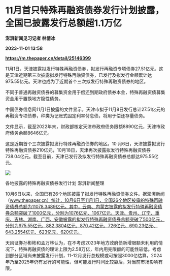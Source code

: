 # 11月首只特殊再融资债券发行计划披露，全国已披露发行总额超1.1万亿
**澎湃新闻见习记者 林倩冰**

**2023-11-01 13:58**

**https://m.thepaper.cn/detail/25146399**

11月1日，天津披露拟发行特殊再融资债券，拟发行再融资专项债券27.51亿元。这是天津近期第三次披露拟发行特殊再融资债券，已发行及拟发行金额累计达975.55亿元。天津也成为了近期首个三次拟发行特殊再融资债券的地区。

不同于普通再融资债券的募集资金用于偿还到期政府债券本金，特殊再融资债募集资金用于置换地方隐性债务。

中国债券信息网11月1日披露的文件显示，天津市拟于11月8日发行总计27.51亿元的再融资专项债券，种类为记账式固定利率付息债，将用于偿还存量债务。

文件显示，截至2022年末，财政部核定天津市政府债务限额8890亿元，天津市政府债务余额8646亿元。

这是近期首个三次披露拟发行特殊再融资债券的地区。10 月6日，天津披露拟发行特殊再融资债券210亿元，10月18日，天津再次披露拟发行特殊再融资债券738.04亿元。截至目前，天津已发行及拟发行特殊再融资债券总额达975.55亿元。

![](https://imagecloud.thepaper.cn/thepaper/image/276/559/336.png)

各地披露的特殊再融资债券发行计划 澎湃新闻整理

10月6日以来，全国已有26个地区披露了拟发行特殊再融资债券文件。据澎湃新闻（www.thepaper.cn）统计，10月6日至11月1日，全国26个地区披露的特殊再融资债券总额为11078.3489亿元。其中，云南、内蒙古披露的拟发行特殊再融资债券总额突破了1000亿元，分别为1076亿元、1067亿元，天津、贵州、辽宁、重庆、吉林、湖南、广西、安徽披露的拟发行特殊再融资债券总额突破了500亿元，分别为975.55亿元、882.3804亿元、870.42亿元、726亿元、690.23亿元、643.2554亿元、623亿元、620亿元。

天风证券孙彬彬和孟万林认为，在不考虑2023年地方政府债新增限额未利用的情况下，特殊再融资债的理论上限为2.58万亿，年内用完限额的可能性较低。考虑到部分区域尚未披露发行计划，11-12月发行总规模或可按照3000亿估算，2024年乃至2025年仍有发行的可能性，但可能发行时间比较靠后，对当前市场影响有限。
